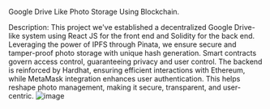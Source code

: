 Google Drive Like Photo Storage Using Blockchain.


Description:
This project we've established a decentralized Google Drive-like system using React JS for the front end and Solidity for the back end. 
Leveraging the power of IPFS through Pinata, we ensure secure and tamper-proof photo storage with unique hash generation.
Smart contracts govern access control, guaranteeing privacy and user control. 
The backend is reinforced by Hardhat, ensuring efficient interactions with Ethereum, while MetaMask integration enhances user authentication.
This helps reshape photo management, making it secure, transparent, and user-centric.
![image](https://github.com/user-attachments/assets/7de59228-2bd7-457b-bbe4-f91db05f8b48)

